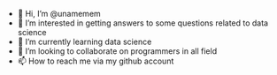 - 👋 Hi, I’m @unamemem
- 👀 I’m interested in getting answers to some questions related to data science
- 🌱 I’m currently learning data science
- 💞️ I’m looking to collaborate on programmers in all field 
- 📫 How to reach me via my github account

<!---
unamemem/unamemem is a ✨ special ✨ repository because its `README.md` (this file) appears on your GitHub profile.
You can click the Preview link to take a look at your changes.
--->
